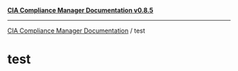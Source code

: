 [**CIA Compliance Manager Documentation v0.8.5**](../README.md)

***

[CIA Compliance Manager Documentation](../modules.md) / test

# test
